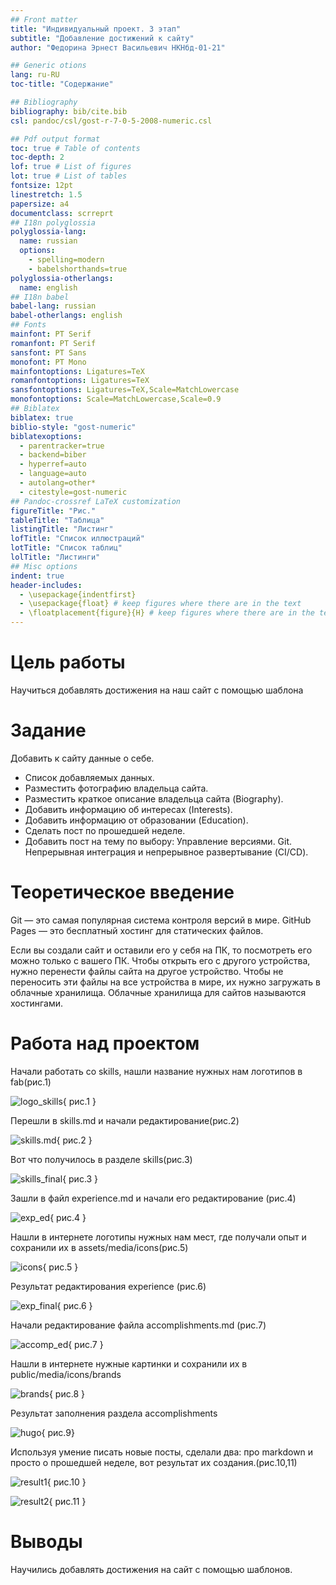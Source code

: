 ```yaml
---
## Front matter
title: "Индивидуальный проект. 3 этап"
subtitle: "Добавление достижений к сайту"
author: "Федорина Эрнест Васильевич НКНбд-01-21"

## Generic otions
lang: ru-RU
toc-title: "Содержание"

## Bibliography
bibliography: bib/cite.bib
csl: pandoc/csl/gost-r-7-0-5-2008-numeric.csl

## Pdf output format
toc: true # Table of contents
toc-depth: 2
lof: true # List of figures
lot: true # List of tables
fontsize: 12pt
linestretch: 1.5
papersize: a4
documentclass: scrreprt
## I18n polyglossia
polyglossia-lang:
  name: russian
  options:
	- spelling=modern
	- babelshorthands=true
polyglossia-otherlangs:
  name: english
## I18n babel
babel-lang: russian
babel-otherlangs: english
## Fonts
mainfont: PT Serif
romanfont: PT Serif
sansfont: PT Sans
monofont: PT Mono
mainfontoptions: Ligatures=TeX
romanfontoptions: Ligatures=TeX
sansfontoptions: Ligatures=TeX,Scale=MatchLowercase
monofontoptions: Scale=MatchLowercase,Scale=0.9
## Biblatex
biblatex: true
biblio-style: "gost-numeric"
biblatexoptions:
  - parentracker=true
  - backend=biber
  - hyperref=auto
  - language=auto
  - autolang=other*
  - citestyle=gost-numeric
## Pandoc-crossref LaTeX customization
figureTitle: "Рис."
tableTitle: "Таблица"
listingTitle: "Листинг"
lofTitle: "Список иллюстраций"
lotTitle: "Список таблиц"
lolTitle: "Листинги"
## Misc options
indent: true
header-includes:
  - \usepackage{indentfirst}
  - \usepackage{float} # keep figures where there are in the text
  - \floatplacement{figure}{H} # keep figures where there are in the text
---
```


# Цель работы

Научиться добавлять достижения на наш сайт с помощью шаблона

# Задание

Добавить к сайту данные о себе.

- Список добавляемых данных.
- Разместить фотографию владельца сайта.
- Разместить краткое описание владельца сайта (Biography).
- Добавить информацию об интересах (Interests).
- Добавить информацию от образовании (Education).
- Сделать пост по прошедшей неделе.
- Добавить пост на тему по выбору:
	Управление версиями. Git.
	Непрерывная интеграция и непрерывное развертывание (CI/CD).

# Теоретическое введение

Git — это самая популярная система контроля версий в мире. GitHub Pages — это бесплатный хостинг для статических файлов.

Если вы создали сайт и оставили его у себя на ПК, то посмотреть его можно только с вашего ПК. Чтобы открыть его с другого устройства, нужно перенести файлы сайта на другое устройство. Чтобы не переносить эти файлы на все устройства в мире, их нужно загружать в облачные хранилища. Облачные хранилища для сайтов называются хостингами.

# Работа над проектом

Начали работать со skills, нашли название нужных нам логотипов в fab(рис.1)

![logo_skills](image/1.png){ рис.1 }


 Перешли в skills.md и начали редактирование(рис.2)

![skills.md](image/2.png){ рис.2 }



Вот что получилось в разделе skills(рис.3)

![skills_final](image/3.png){ рис.3 }


Зашли в файл experience.md и начали его редактирование (рис.4)

![exp_ed](image/4.png){ рис.4 }


Нашли в интернете логотипы нужных нам мест, где получали опыт и сохранили их в assets/media/icons(рис.5)

![icons](image/5.png){ рис.5 }


Результат редактирования experience (рис.6)

![exp_final](image/6.png){ рис.6 }


Начали редактирование файла accomplishments.md (рис.7)

![accomp_ed](image/7.png){ рис.7 }

Нашли в интернете нужные картинки и сохранили их в public/media/icons/brands

![brands](image/8.png){ рис.8 }


Результат заполнения раздела accomplishments

![hugo](image/9.png){ рис.9}

Используя умение писать новые посты, сделали два: про markdown  и просто о прошедшей неделе, вот результат их создания.(рис.10,11)

![result1](image/10.png){ рис.10 }

![result2](image/11.png){ рис.11 }


# Выводы

Научились добавлять достижения на сайт с помощью шаблонов.

